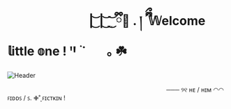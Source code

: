# 󠀠️ ㅤㅤㅤㅤㅤㅤㅤ| ͜͝ | ͜͝ ̫ ͜͝ ྀི🐛 .  ། ྀིྀ  𝕎elcome  𝕝ittle  𝕠ne    !    ꞌꞋ ࣪   ˙⠀　｡ ☘️
![Header](https://files.catbox.moe/3slp3k.png)

ㅤㅤㅤㅤㅤㅤㅤㅤㅤㅤㅤㅤㅤㅤㅤㅤㅤㅤㅤㅤㅤㅤㅤㅤㅤㅤㅤㅤ ─── ୨୧    ʜᴇ / ʜɪᴍ ◠◠ ꜰɪᴅᴅꜱ / ꜱ. ✙˚̣̣̣  ꜰɪᴄᴛᴋɪɴ ! 
